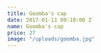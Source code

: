 ```yaml
---
title: Goomba's cap
date: 2017-01-11 09:10:00 Z
name: Goomba's cap
price: 27
image: "/uploads/goomba.jpg"
---
```


